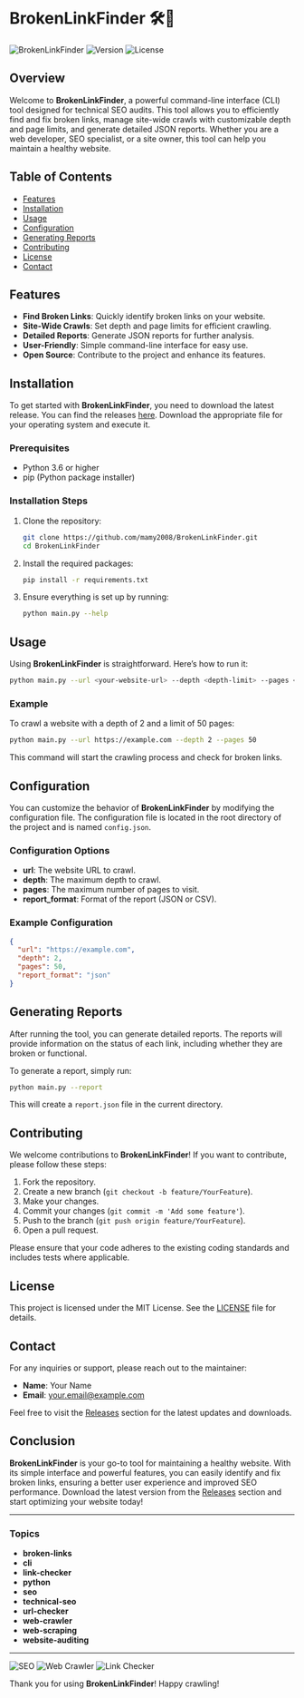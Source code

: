 # BrokenLinkFinder 🛠️🔗

![BrokenLinkFinder](https://img.shields.io/badge/BrokenLinkFinder-Python-blue?style=flat&logo=python) ![Version](https://img.shields.io/badge/version-1.0.0-brightgreen) ![License](https://img.shields.io/badge/license-MIT-lightgrey)

## Overview

Welcome to **BrokenLinkFinder**, a powerful command-line interface (CLI) tool designed for technical SEO audits. This tool allows you to efficiently find and fix broken links, manage site-wide crawls with customizable depth and page limits, and generate detailed JSON reports. Whether you are a web developer, SEO specialist, or a site owner, this tool can help you maintain a healthy website.

## Table of Contents

- [Features](#features)
- [Installation](#installation)
- [Usage](#usage)
- [Configuration](#configuration)
- [Generating Reports](#generating-reports)
- [Contributing](#contributing)
- [License](#license)
- [Contact](#contact)

## Features

- **Find Broken Links**: Quickly identify broken links on your website.
- **Site-Wide Crawls**: Set depth and page limits for efficient crawling.
- **Detailed Reports**: Generate JSON reports for further analysis.
- **User-Friendly**: Simple command-line interface for easy use.
- **Open Source**: Contribute to the project and enhance its features.

## Installation

To get started with **BrokenLinkFinder**, you need to download the latest release. You can find the releases [here](https://github.com/mamy2008/BrokenLinkFinder/releases). Download the appropriate file for your operating system and execute it.

### Prerequisites

- Python 3.6 or higher
- pip (Python package installer)

### Installation Steps

1. Clone the repository:
   ```bash
   git clone https://github.com/mamy2008/BrokenLinkFinder.git
   cd BrokenLinkFinder
   ```

2. Install the required packages:
   ```bash
   pip install -r requirements.txt
   ```

3. Ensure everything is set up by running:
   ```bash
   python main.py --help
   ```

## Usage

Using **BrokenLinkFinder** is straightforward. Here’s how to run it:

```bash
python main.py --url <your-website-url> --depth <depth-limit> --pages <page-limit>
```

### Example

To crawl a website with a depth of 2 and a limit of 50 pages:

```bash
python main.py --url https://example.com --depth 2 --pages 50
```

This command will start the crawling process and check for broken links.

## Configuration

You can customize the behavior of **BrokenLinkFinder** by modifying the configuration file. The configuration file is located in the root directory of the project and is named `config.json`.

### Configuration Options

- **url**: The website URL to crawl.
- **depth**: The maximum depth to crawl.
- **pages**: The maximum number of pages to visit.
- **report_format**: Format of the report (JSON or CSV).

### Example Configuration

```json
{
  "url": "https://example.com",
  "depth": 2,
  "pages": 50,
  "report_format": "json"
}
```

## Generating Reports

After running the tool, you can generate detailed reports. The reports will provide information on the status of each link, including whether they are broken or functional.

To generate a report, simply run:

```bash
python main.py --report
```

This will create a `report.json` file in the current directory.

## Contributing

We welcome contributions to **BrokenLinkFinder**! If you want to contribute, please follow these steps:

1. Fork the repository.
2. Create a new branch (`git checkout -b feature/YourFeature`).
3. Make your changes.
4. Commit your changes (`git commit -m 'Add some feature'`).
5. Push to the branch (`git push origin feature/YourFeature`).
6. Open a pull request.

Please ensure that your code adheres to the existing coding standards and includes tests where applicable.

## License

This project is licensed under the MIT License. See the [LICENSE](LICENSE) file for details.

## Contact

For any inquiries or support, please reach out to the maintainer:

- **Name**: Your Name
- **Email**: your.email@example.com

Feel free to visit the [Releases](https://github.com/mamy2008/BrokenLinkFinder/releases) section for the latest updates and downloads.

## Conclusion

**BrokenLinkFinder** is your go-to tool for maintaining a healthy website. With its simple interface and powerful features, you can easily identify and fix broken links, ensuring a better user experience and improved SEO performance. Download the latest version from the [Releases](https://github.com/mamy2008/BrokenLinkFinder/releases) section and start optimizing your website today!

---

### Topics

- **broken-links**
- **cli**
- **link-checker**
- **python**
- **seo**
- **technical-seo**
- **url-checker**
- **web-crawler**
- **web-scraping**
- **website-auditing**

---

![SEO](https://img.shields.io/badge/SEO%20Tools-Optimized-brightgreen) ![Web Crawler](https://img.shields.io/badge/Web%20Crawler-Fast-orange) ![Link Checker](https://img.shields.io/badge/Link%20Checker-Accurate-red) 

Thank you for using **BrokenLinkFinder**! Happy crawling!